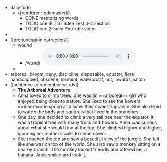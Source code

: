 - daily todo
	- {{renderer :todomaster}}
		- DONE memorizing words
		- TODO one IELTS Listen Test 3-4 section
		- TODO one 2-5min YouTube video
-
- [[pronunciation correction]]
	- wound
		- /wund/
		  <audio controls><source src="https://api.dictionaryapi.dev/media/pronunciations/en/wound-1-us.mp3"></audio>
	-
- arboreal, bloom, deny, discipline, disposable, equator, floral, handicapped, obscene, torment, waterproof, hut, inwards, stitch
- [[sentence to remember words]]
	- **The Arboreal Adventure**
	- Anna loved to climb trees. She was an ==arboreal== girl who enjoyed being close to nature. She liked to see the flowers ==bloom== in spring and smell their sweet fragrance. She also liked to watch the birds and squirrels that lived in the branches.
	- One day, she decided to climb a very tall tree near the equator. It was a tropical tree with many fruits and flowers. Anna was curious about what she would find at the top. She climbed higher and higher, ignoring her mother’s calls to come down.
	- She reached the top and saw a beautiful view of the jungle. She felt like she was on top of the world. She also saw a monkey sitting on a nearby branch. The monkey looked friendly and offered her a banana. Anna smiled and took it.